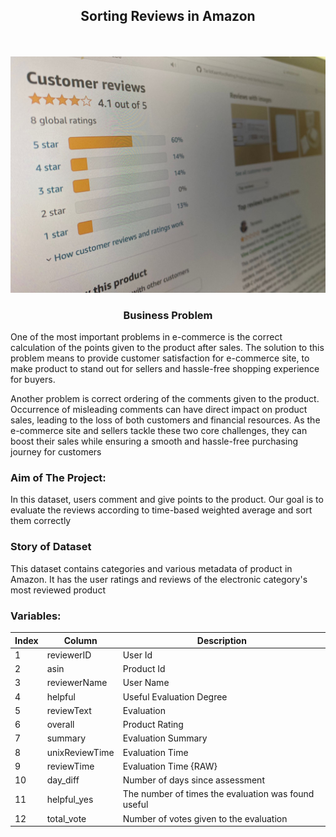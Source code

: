 <h2 align="center">Sorting Reviews in Amazon</h3>
<br>
<br>
<img algin="center" src="https://github.com/TarikKaanKoc/Rating.Product-and-Sorting.Reviews-in-Amazon/blob/main/image.jpeg"/>
<h3 align="center">Business Problem</h3>



One of the most important problems in e-commerce is the correct calculation of the points given to the product after 
sales. The solution to this problem means to provide customer satisfaction for e-commerce site, to make product to 
stand out for sellers and hassle-free shopping experience for buyers.

Another problem is correct ordering of the comments given to the product. Occurrence of misleading
comments can have direct impact on product sales, leading to the loss of both customers
and financial resources. As the e-commerce site and sellers tackle these two core challenges, 
they can boost their sales while ensuring a smooth and hassle-free purchasing journey for customers

### Aim of The Project:

In this dataset, users comment and give points to the product. Our goal is to evaluate the reviews according to time-based
weighted average and sort them correctly

### Story of Dataset

This dataset contains categories and various metadata of product in Amazon. It has the user 
ratings and reviews of the electronic category's most reviewed product


### Variables:

|Index | Column         | Description |
--- |----------------| --- | 
|1 | reviewerID     | User Id| 
|2 | asin           | Product Id | 
|3 | reviewerName   | User Name | 
|4 | helpful        | Useful Evaluation Degree | 
|5 | reviewText     | Evaluation |
|6 | overall        | Product Rating |
|7 | summary        | Evaluation Summary |
|8 | unixReviewTime | Evaluation Time |
|9 | reviewTime     | Evaluation Time {RAW} |
|10 | day_diff       | Number of days since assessment |
|11 | helpful_yes    | The number of times the evaluation was found useful |
|12 | total_vote     | Number of votes given to the evaluation |

